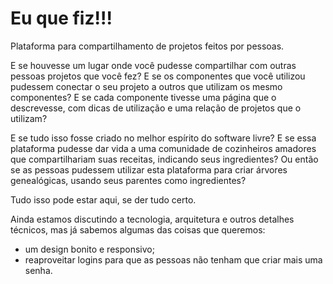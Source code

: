 Eu que fiz!!!
==========
Plataforma para compartilhamento de projetos feitos por pessoas.

E se houvesse um lugar onde você pudesse compartilhar com outras pessoas projetos que você fez? E se os componentes que você utilizou pudessem conectar o seu projeto a outros que utilizam os mesmo componentes? E se cada componente tivesse uma página que o descrevesse, com dicas de utilização e uma relação de projetos que o utilizam? 

E se tudo isso fosse criado no melhor espírito do software livre? E se essa plataforma pudesse dar vida a uma comunidade de cozinheiros amadores que compartilhariam suas receitas, indicando seus ingredientes? Ou então se as pessoas pudessem utilizar esta plataforma para criar árvores genealógicas, usando seus parentes como ingredientes?

Tudo isso pode estar aqui, se der tudo certo. 

Ainda estamos discutindo a tecnologia, arquitetura e outros detalhes técnicos, mas já sabemos algumas das coisas que queremos:
 - um design bonito e responsivo;
 - reaproveitar logins para que as pessoas não tenham que criar mais uma senha. 
